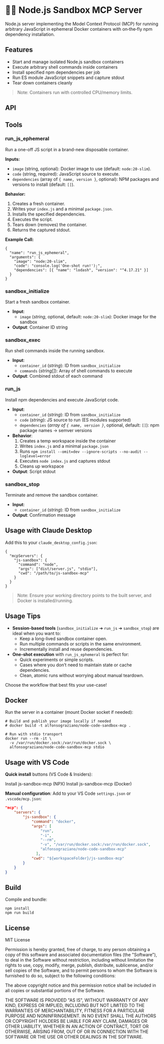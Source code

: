 # 🐢🚀 Node.js Sandbox MCP Server

Node.js server implementing the Model Context Protocol (MCP) for running arbitrary JavaScript in ephemeral Docker containers with on‑the‑fly npm dependency installation.

## Features

- Start and manage isolated Node.js sandbox containers
- Execute arbitrary shell commands inside containers
- Install specified npm dependencies per job
- Run ES module JavaScript snippets and capture stdout
- Tear down containers cleanly

> Note: Containers run with controlled CPU/memory limits.

## API

## Tools

### run_js_ephemeral

Run a one-off JS script in a brand-new disposable container.

**Inputs:**

- `image` (string, optional): Docker image to use (default: `node:20-slim`).
- `code` (string, required): JavaScript source to execute.
- `dependencies` (array of `{ name, version }`, optional): NPM packages and versions to install (default: `[]`).

**Behavior:**

1. Creates a fresh container.
2. Writes your `index.js` and a minimal `package.json`.
3. Installs the specified dependencies.
4. Executes the script.
5. Tears down (removes) the container.
6. Returns the captured stdout.

**Example Call:**

```jsonc
{
  "name": "run_js_ephemeral",
  "arguments": {
    "image": "node:20-slim",
    "code": "console.log('One-shot run!');",
    "dependencies": [{ "name": "lodash", "version": "^4.17.21" }]
  }
}
```

### sandbox_initialize

Start a fresh sandbox container.

- **Input**:
  - `image` (_string_, optional, default: `node:20-slim`): Docker image for the sandbox
- **Output**: Container ID string

### sandbox_exec

Run shell commands inside the running sandbox.

- **Input**:
  - `container_id` (_string_): ID from `sandbox_initialize`
  - `commands` (_string[]_): Array of shell commands to execute
- **Output**: Combined stdout of each command

### run_js

Install npm dependencies and execute JavaScript code.

- **Input**:
  - `container_id` (_string_): ID from `sandbox_initialize`
  - `code` (_string_): JS source to run (ES modules supported)
  - `dependencies` (_array of `{ name, version }`_, optional, default: `[]`): npm package names → semver versions
- **Behavior**:
  1. Creates a temp workspace inside the container
  2. Writes `index.js` and a minimal `package.json`
  3. Runs `npm install --omit=dev --ignore-scripts --no-audit --loglevel=error`
  4. Executes `node index.js` and captures stdout
  5. Cleans up workspace
- **Output**: Script stdout

### sandbox_stop

Terminate and remove the sandbox container.

- **Input**:
  - `container_id` (_string_): ID from `sandbox_initialize`
- **Output**: Confirmation message

## Usage with Claude Desktop

Add this to your `claude_desktop_config.json`:

```jsonc
{
  "mcpServers": {
    "js-sandbox": {
      "command": "node",
      "args": ["dist/server.js", "stdio"],
      "cwd": "/path/to/js-sandbox-mcp"
    }
  }
}
```

> Note: Ensure your working directory points to the built server, and Docker is installed/running.

## Usage Tips

- **Session-based tools** (`sandbox_initialize` ➔ `run_js` ➔ `sandbox_stop`) are ideal when you want to:
  - Keep a long-lived sandbox container open.
  - Run multiple commands or scripts in the same environment.
  - Incrementally install and reuse dependencies.
- **One-shot execution** with `run_js_ephemeral` is perfect for:
  - Quick experiments or simple scripts.
  - Cases where you don’t need to maintain state or cache dependencies.
  - Clean, atomic runs without worrying about manual teardown.

Choose the workflow that best fits your use-case!

## Docker

Run the server in a container (mount Docker socket if needed):

```shell
# Build and publish your image locally if needed
# docker build -t alfonsograziano/node-code-sandbox-mcp .

# Run with stdio transport
docker run --rm -it \
  -v /var/run/docker.sock:/var/run/docker.sock \
  alfonsograziano/node-code-sandbox-mcp stdio
```

## Usage with VS Code

**Quick install** buttons (VS Code & Insiders):

Install js-sandbox-mcp (NPX) Install js-sandbox-mcp (Docker)

**Manual configuration**: Add to your VS Code `settings.json` or `.vscode/mcp.json`:

```json
"mcp": {
    "servers": {
        "js-sandbox": {
            "command": "docker",
            "args": [
                "run",
                "-i",
                "--rm",
                "-v", "/var/run/docker.sock:/var/run/docker.sock",
                "alfonsograziano/node-code-sandbox-mcp"
              ],
            "cwd": "${workspaceFolder}/js-sandbox-mcp"
        }
    }
}
```

## Build

Compile and bundle:

```shell
npm install
npm run build
```

## License

MIT License

Permission is hereby granted, free of charge, to any person obtaining a copy of this software and associated documentation files (the "Software"), to deal in the Software without restriction, including without limitation the rights to use, copy, modify, merge, publish, distribute, sublicense, and/or sell copies of the Software, and to permit persons to whom the Software is furnished to do so, subject to the following conditions:

The above copyright notice and this permission notice shall be included in all copies or substantial portions of the Software.

THE SOFTWARE IS PROVIDED "AS IS", WITHOUT WARRANTY OF ANY KIND, EXPRESS OR IMPLIED, INCLUDING BUT NOT LIMITED TO THE WARRANTIES OF MERCHANTABILITY,
FITNESS FOR A PARTICULAR PURPOSE AND NONINFRINGEMENT. IN NO EVENT SHALL THE AUTHORS OR COPYRIGHT HOLDERS BE LIABLE FOR ANY CLAIM,
DAMAGES OR OTHER LIABILITY, WHETHER IN AN ACTION OF CONTRACT, TORT OR OTHERWISE, ARISING FROM, OUT OF OR IN CONNECTION WITH THE SOFTWARE
OR THE USE OR OTHER DEALINGS IN THE SOFTWARE.
